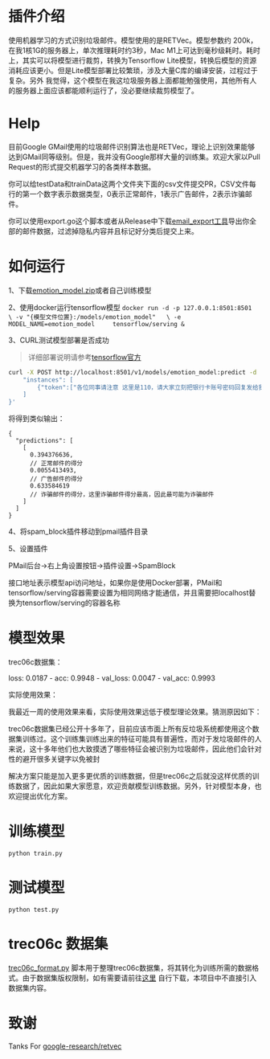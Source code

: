 # 插件介绍

使用机器学习的方式识别垃圾邮件。模型使用的是RETVec。模型参数约 200k，在我1核1G的服务器上，单次推理耗时约3秒，Mac M1上可达到毫秒级耗时。耗时上，其实可以将模型进行裁剪，转换为Tensorflow Lite模型，转换后模型的资源消耗应该更小。但是Lite模型部署比较繁琐，涉及大量C库的编译安装，过程过于复杂。另外
我觉得，这个模型在我这垃圾服务器上面都能勉强使用，其他所有人的服务器上面应该都能顺利运行了，没必要继续裁剪模型了。

# Help

目前Google GMail使用的垃圾邮件识别算法也是RETVec，理论上识别效果能够达到GMail同等级别。但是，我并没有Google那样大量的训练集。欢迎大家以Pull
Request的形式提交机器学习的各类样本数据。

你可以给testData和trainData这两个文件夹下面的csv文件提交PR，CSV文件每行的第一个数字表示数据类型，0表示正常邮件，1表示广告邮件，2表示诈骗邮件。

你可以使用export.go这个脚本或者从Release中下载[email_export工具](https://github.com/Jinnrry/PMail/releases/tag/v2.6.1)导出你全部的邮件数据，过滤掉隐私内容并且标记好分类后提交上来。

# 如何运行

1、下载[emotion_model.zip](https://github.com/Jinnrry/PMail/releases/tag/v2.6.1)或者自己训练模型

2、使用docker运行tensorflow模型
`docker run -d -p 127.0.0.1:8501:8501   \
-v "{模型文件位置}:/models/emotion_model"   \
-e MODEL_NAME=emotion_model     tensorflow/serving &`

3、CURL测试模型部署是否成功

> 详细部署说明请参考[tensorflow官方](https://www.tensorflow.org/tfx/guide/serving?hl=zh-cn)

```bash
curl -X POST http://localhost:8501/v1/models/emotion_model:predict -d '{ 
    "instances": [
        {"token":["各位同事请注意 这里是110，请大家立刻把银行卡账号密码回复发给我！"]}
    ]
}' 
```

将得到类似输出：

```jsonc
{
  "predictions": [
    [
      0.394376636,
      // 正常邮件的得分
      0.0055413493,
      // 广告邮件的得分
      0.633584619
      // 诈骗邮件的得分，这里诈骗邮件得分最高，因此最可能为诈骗邮件
    ]
  ]
}
```

4、将spam_block插件移动到pmail插件目录

5、设置插件

PMail后台->右上角设置按钮->插件设置->SpamBlock

接口地址表示模型api访问地址，如果你是使用Docker部署，PMail和tensorflow/serving容器需要设置为相同网络才能通信，并且需要把localhost替换为tensorflow/serving的容器名称

# 模型效果

trec06c数据集：

loss: 0.0187 - acc: 0.9948 - val_loss: 0.0047 - val_acc: 0.9993

实际使用效果：

我最近一周的使用效果来看，实际使用效果远低于模型理论效果。猜测原因如下：

trec06c数据集已经公开十多年了，目前应该市面上所有反垃圾系统都使用这个数据集训练过。这个训练集训练出来的特征可能具有普遍性，而对于发垃圾邮件的人来说，这十多年他们也大致摸透了哪些特征会被识别为垃圾邮件，因此他们会针对性的避开很多关键字以免被封

解决方案只能是加入更多更优质的训练数据，但是trec06c之后就没这样优质的训练数据了，因此如果大家愿意，欢迎贡献模型训练数据。另外，针对模型本身，也欢迎提出优化方案。

# 训练模型

`python train.py`

# 测试模型

`python test.py`

# trec06c 数据集

[trec06c_format.py](trec06c_format.py)
脚本用于整理trec06c数据集，将其转化为训练所需的数据格式。由于数据集版权限制，如有需要请前往[这里](https://plg.uwaterloo.ca/~gvcormac/treccorpus06/about.html)
自行下载，本项目中不直接引入数据集内容。

# 致谢

Tanks For [google-research/retvec](https://github.com/google-research/retvec)


